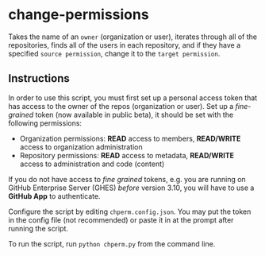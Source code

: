 # change-permissions

Takes the name of an `owner` (organization or user), iterates through all of the repositories, finds all of the users in each repository, and if they have a specified `source permission`, change it to the `target permission`.

## Instructions

In order to use this script, you must first set up a personal access token that has access to the owner of the repos (organization or user). Set up a *fine-grained* token (now available in public beta), it should be set with the following permissions:
- Organization permissions: **READ** access to members, **READ/WRITE** access to organization administration
- Repository permissions: **READ** access to metadata, **READ/WRITE** access to administration and code (content)

If you do not have access to *fine grained* tokens, e.g. you are running on GitHub Enterprise Server (GHES) *before* version 3.10, you will have to use a **GitHub App** to authenticate.

Configure the script by editing `chperm.config.json`. You may put the token in the config file (not recommended) or paste it in at the prompt after running the script.

To run the script, run `python chperm.py` from the command line. 
